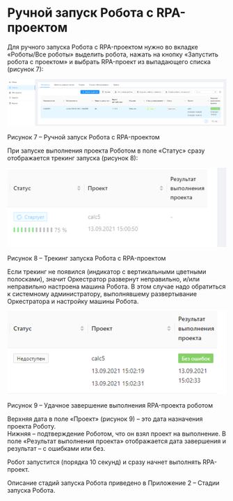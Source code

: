 # Ручной запуск Робота с RPA-проектом

Для ручного запуска Робота с RPA-проектом нужно во вкладке «Роботы/Все роботы» выделить робота, нажать на кнопку «Запустить робота с проектом» и выбрать RPA-проект из выпадающего списка (рисунок 7):

![](<../../.gitbook/assets/0 (8)>)

Рисунок 7 – Ручной запуск Робота с RPA-проектом

При запуске выполнения проекта Роботом в поле «Статус» сразу отображается трекинг запуска (рисунок 8):

![](../../.gitbook/assets/1)

Рисунок 8 – Трекинг запуска Робота с RPA-проектом

Если трекинг не появился (индикатор с вертикальными цветными полосками), значит Оркестратор развернут неправильно, и/или неправильно настроена машина Робота. В этом случае надо обратиться к системному администратору, выполнявшему развертывание Оркестратора и настройку машины Робота.

![](<../../.gitbook/assets/2 (3)>)

Рисунок 9 – Удачное завершение выполнения RPA-проекта роботом

Верхняя дата в поле «Проект» (рисунок 9) – это дата назначения проекта Роботу.\
Нижняя – подтверждение Роботом, что он взял проект на выполнение. В поле «Результат выполнения проекта» отображается дата завершения и результат – с ошибками или без.

Робот запустится (порядка 10 секунд) и сразу начнет выполнять RPA-проект.

Описание стадий запуска Робота приведено в Приложение 2 – Стадии запуска Робота.
